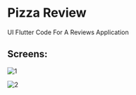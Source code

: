 # Pizza Review

UI Flutter Code For A Reviews Application

## Screens:

![1](https://user-images.githubusercontent.com/89322155/173825617-e1714858-5de6-4299-aeb5-d33ab12d7d48.png)

![2](https://user-images.githubusercontent.com/89322155/173825619-207425f8-9841-4c2b-83ff-0adaf1b37b08.png)
